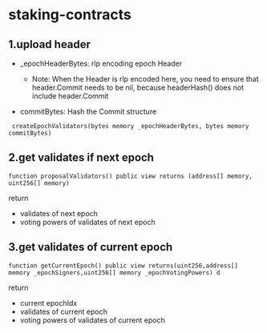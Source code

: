 # staking-contracts


## 1.upload header

- _epochHeaderBytes:  rlp encoding epoch Header
  - Note: When the Header is rlp encoded here, you need to ensure that header.Commit needs to be nil, because headerHash() does not include header.Commit

- commitBytes: Hash the Commit structure

```
 createEpochValidators(bytes memory _epochHeaderBytes, bytes memory commitBytes)
```

## 2.get validates if next epoch

```
function proposalValidators() public view returns (address[] memory, uint256[] memory) 
```
return
- validates of next epoch
- voting powers of validates of next epoch

## 3.get validates of current epoch

```
function getCurrentEpoch() public view returns(uint256,address[] memory _epochSigners,uint256[] memory _epochVotingPowers) d
```
return
- current epochIdx
- validates of current epoch
- voting powers of validates of current epoch
